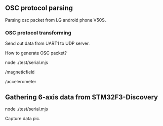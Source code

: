 ## OSC protocol parsing
Parsing osc packet from LG android phone V50S.

### OSC protocol transforming
Send out data from UART1  to UDP server.

How to generate OSC packet?

node ./test/serial.mjs

/magneticfield

/accelerometer


## Gathering 6-axis data from STM32F3-Discovery
node ./test/serial.mjs

Capture data pic.





